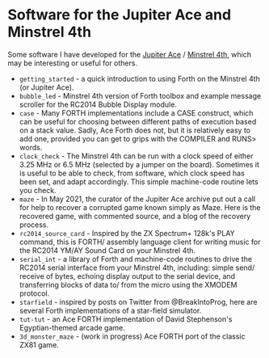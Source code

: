 # Software for the Jupiter Ace and Minstrel 4th

Some software I have developed for the [Jupiter Ace](http://www.jupiter-ace.co.uk/) / [Minstrel 4th](https://www.thefuturewas8bit.com/minstrel4th.html), which may be interesting or useful for others.

* `getting_started` - a quick introduction to using Forth on the Minstrel 4th (or Jupiter Ace).
* `bubble_led` - Minstrel 4th version of Forth toolbox and example message scroller for the RC2014 Bubble Display module.
* `case` - Many FORTH implementations include a CASE construct, which can be useful for choosing between different paths of execution based on a stack value. Sadly, Ace Forth does not, but it is relatively easy to add one, provided you can get to grips with the COMPILER and RUNS> words.
* `clock_check` - The Minstrel 4th can be run with a clock speed of either 3.25 MHz or 6.5 MHz (selected by a jumper on the board). Sometimes it is useful to be able to check, from software, which clock speed has been set, and adapt accordingly. This simple machine-code routine lets you check.
* `maze` - In May 2021, the curator of the Jupiter Ace archive put out a call for help to recover a corrupted game known simply as Maze. Here is the recovered game, with commented source, and a blog of the recovery process.
* `rc2014_source_card` - Inspired by the ZX Spectrum+ 128k's PLAY command, this is FORTH/ assembly language client for writing music for the RC2014 YM/AY Sound Card on your Minstrel 4th.
* `serial_int` - a library of Forth and machine-code routines to drive the RC2014 serial interface from your Minstrel 4th, including: simple send/ receive of bytes, echoing display output to the serial device, and transferring blocks of data to/ from the micro using the XMODEM protocol.
* `starfield` - inspired by posts on Twitter from @BreakIntoProg, here are several Forth implementations of a star-field simulator.
* `tut-tut` - an Ace FORTH implementation of David Stephenson's Egyptian-themed arcade game.
* `3d_monster_maze` - (work in progress) Ace FORTH port of the classic ZX81 game.
